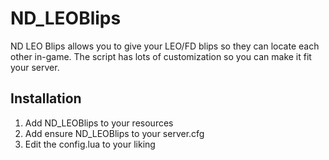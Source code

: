 # ND_LEOBlips

ND LEO Blips allows you to give your LEO/FD blips so they can locate each other in-game.
The script has lots of customization so you can make it fit your server.

## Installation
1. Add ND_LEOBlips to your resources
2. Add ensure ND_LEOBlips to your server.cfg
3. Edit the config.lua to your liking

